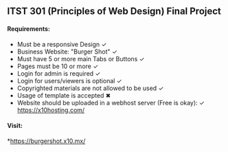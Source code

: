 ## ITST 301 (Principles of Web Design) Final Project

#### Requirements:
* Must be a responsive Design ✓
* Business Website: "Burger Shot" ✓
* Must have 5 or more main Tabs or Buttons ✓
* Pages must be 10 or more ✓
* Login for admin is required ✓
* Login for users/viewers is optional ✓
* Copyrighted materials are not allowed to be used ✓
* Usage of template is accepted ✖
* Website should be uploaded in a webhost server (Free is okay): ✓
https://x10hosting.com/

#### Visit:
*https://burgershot.x10.mx/
